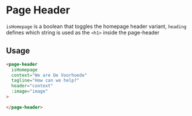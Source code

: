 # Page Header
`isHomepage` is a boolean that toggles the homepage header variant,
`heading` defines which string is used as the `<h1>` inside the page-header

## Usage

```html
<page-header
  isHomepage
  context="We are De Voorhoede"
  tagline="How can we help?"
  header="context"
  :image="image"
>

</page-header>
```
